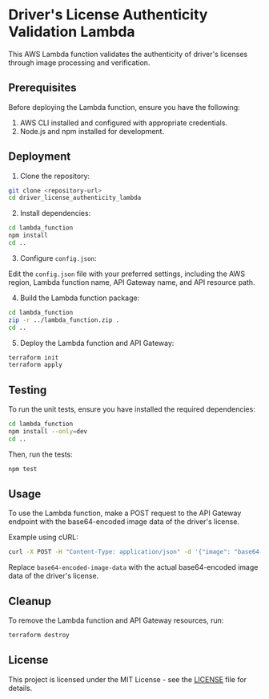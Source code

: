 # Driver's License Authenticity Validation Lambda

This AWS Lambda function validates the authenticity of driver's licenses through image processing and verification.

## Prerequisites

Before deploying the Lambda function, ensure you have the following:

1. AWS CLI installed and configured with appropriate credentials.
2. Node.js and npm installed for development.

## Deployment

1. Clone the repository:

```bash
git clone <repository-url>
cd driver_license_authenticity_lambda
```

2. Install dependencies:

```bash
cd lambda_function
npm install
cd ..
```

3. Configure `config.json`:

Edit the `config.json` file with your preferred settings, including the AWS region, Lambda function name, API Gateway name, and API resource path.

4. Build the Lambda function package:

```bash
cd lambda_function
zip -r ../lambda_function.zip .
cd ..
```

5. Deploy the Lambda function and API Gateway:

```bash
terraform init
terraform apply
```

## Testing

To run the unit tests, ensure you have installed the required dependencies:

```bash
cd lambda_function
npm install --only=dev
cd ..
```

Then, run the tests:

```bash
npm test
```

## Usage

To use the Lambda function, make a POST request to the API Gateway endpoint with the base64-encoded image data of the driver's license.

Example using cURL:

```bash
curl -X POST -H "Content-Type: application/json" -d '{"image": "base64-encoded-image-data"}' <API-GATEWAY-URL>/validate-license
```

Replace `base64-encoded-image-data` with the actual base64-encoded image data of the driver's license.

## Cleanup

To remove the Lambda function and API Gateway resources, run:

```bash
terraform destroy
```

## License

This project is licensed under the MIT License - see the [LICENSE](LICENSE) file for details.